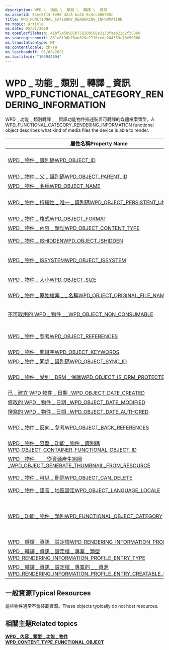 ```yaml
---
description: WPD \_ 功能 \_ 類別 \_ 轉譯 \_ 資訊
ms.assetid: 84ec6f14-fe90-42a5-ba2b-6c4cc406935c
title: WPD_FUNCTIONAL_CATEGORY_RENDERING_INFORMATION
ms.topic: article
ms.date: 05/31/2018
ms.openlocfilehash: 41bf2a5b981b75820b566e3133faab22c2f35860
ms.sourcegitcommit: 831e8f3db78ab820e1710cede244553c70e50500
ms.translationtype: MT
ms.contentlocale: zh-TW
ms.lasthandoff: 01/08/2021
ms.locfileid: "103944894"
---
```

# <a name="wpd_functional_category_rendering_information"></a><span data-ttu-id="87a94-103">WPD \_ 功能 \_ 類別 \_ 轉譯 \_ 資訊</span><span class="sxs-lookup"><span data-stu-id="87a94-103">WPD\_FUNCTIONAL\_CATEGORY\_RENDERING\_INFORMATION</span></span>

<span data-ttu-id="87a94-104">WPD \_ 功能 \_ 類別轉譯 \_ \_ 資訊功能物件描述裝置可轉譯的媒體檔案類型。</span><span class="sxs-lookup"><span data-stu-id="87a94-104">A WPD\_FUNCTIONAL\_CATEGORY\_RENDERING\_INFORMATION functional object describes what kind of media files the device is able to render.</span></span>



| <span data-ttu-id="87a94-105">屬性名稱</span><span class="sxs-lookup"><span data-stu-id="87a94-105">Property Name</span></span>                                                                                                         | <span data-ttu-id="87a94-106">必要或選擇性</span><span class="sxs-lookup"><span data-stu-id="87a94-106">Required or Optional</span></span>                                                                                                                                   |
|-----------------------------------------------------------------------------------------------------------------------|--------------------------------------------------------------------------------------------------------------------------------------------------------|
| [<span data-ttu-id="87a94-107">WPD \_ 物件 \_ 識別碼</span><span class="sxs-lookup"><span data-stu-id="87a94-107">WPD\_OBJECT\_ID</span></span>](object-properties.md)                                                                | <span data-ttu-id="87a94-108">必要、唯讀。</span><span class="sxs-lookup"><span data-stu-id="87a94-108">Required, read-only.</span></span> <span data-ttu-id="87a94-109">即使在建立時，用戶端也無法設定這個屬性。</span><span class="sxs-lookup"><span data-stu-id="87a94-109">A client cannot set this property, even at creation time.</span></span>                                                                         |
| [<span data-ttu-id="87a94-110">WPD \_ 物件 \_ 父 \_ 識別碼</span><span class="sxs-lookup"><span data-stu-id="87a94-110">WPD\_OBJECT\_PARENT\_ID</span></span>](object-properties.md)                                                 | <span data-ttu-id="87a94-111">必要。</span><span class="sxs-lookup"><span data-stu-id="87a94-111">Required.</span></span>                                                                                                                                              |
| [<span data-ttu-id="87a94-112">WPD \_ 物件 \_ 名稱</span><span class="sxs-lookup"><span data-stu-id="87a94-112">WPD\_OBJECT\_NAME</span></span>](object-properties.md)                                                            | <span data-ttu-id="87a94-113">必要。</span><span class="sxs-lookup"><span data-stu-id="87a94-113">Required.</span></span>                                                                                                                                              |
| [<span data-ttu-id="87a94-114">WPD \_ 物件 \_ 持續性 \_ 唯一 \_ 識別碼</span><span class="sxs-lookup"><span data-stu-id="87a94-114">WPD\_OBJECT\_PERSISTENT\_UNIQUE\_ID</span></span>](object-properties.md)                          | <span data-ttu-id="87a94-115">必要、唯讀。</span><span class="sxs-lookup"><span data-stu-id="87a94-115">Required, read-only.</span></span> <span data-ttu-id="87a94-116">即使在建立時，用戶端也無法設定這個屬性。</span><span class="sxs-lookup"><span data-stu-id="87a94-116">A client cannot set this property, even at creation time.</span></span>                                                                         |
| [<span data-ttu-id="87a94-117">WPD \_ 物件 \_ 格式</span><span class="sxs-lookup"><span data-stu-id="87a94-117">WPD\_OBJECT\_FORMAT</span></span>](object-properties.md)                                                        | <span data-ttu-id="87a94-118">必要。</span><span class="sxs-lookup"><span data-stu-id="87a94-118">Required.</span></span>                                                                                                                                              |
| [<span data-ttu-id="87a94-119">WPD \_ 物件 \_ 內容 \_ 類型</span><span class="sxs-lookup"><span data-stu-id="87a94-119">WPD\_OBJECT\_CONTENT\_TYPE</span></span>](object-properties.md)                                           | <span data-ttu-id="87a94-120">必要。</span><span class="sxs-lookup"><span data-stu-id="87a94-120">Required.</span></span>                                                                                                                                              |
| [<span data-ttu-id="87a94-121">WPD \_ 物件 \_ ISHIDDEN</span><span class="sxs-lookup"><span data-stu-id="87a94-121">WPD\_OBJECT\_ISHIDDEN</span></span>](object-properties.md)                                                    | <span data-ttu-id="87a94-122">如果物件是隱藏的，則為必要項。</span><span class="sxs-lookup"><span data-stu-id="87a94-122">Required if the object is hidden.</span></span>                                                                                                                      |
| [<span data-ttu-id="87a94-123">WPD \_ 物件 \_ ISSYSTEM</span><span class="sxs-lookup"><span data-stu-id="87a94-123">WPD\_OBJECT\_ISSYSTEM</span></span>](object-properties.md)                                                    | <span data-ttu-id="87a94-124">如果物件為系統物件，則為必要項， (代表) 的系統檔案。</span><span class="sxs-lookup"><span data-stu-id="87a94-124">Required if the object is a system object (represents a system file).</span></span>                                                                                  |
| [<span data-ttu-id="87a94-125">WPD \_ 物件 \_ 大小</span><span class="sxs-lookup"><span data-stu-id="87a94-125">WPD\_OBJECT\_SIZE</span></span>](object-properties.md)                                                            | <span data-ttu-id="87a94-126">如果物件至少有一個資源，則為必要項。</span><span class="sxs-lookup"><span data-stu-id="87a94-126">Required if the object has at least one resource.</span></span>                                                                                                      |
| [<span data-ttu-id="87a94-127">WPD \_ 物件 \_ 原始檔案 \_ \_ 名稱</span><span class="sxs-lookup"><span data-stu-id="87a94-127">WPD\_OBJECT\_ORIGINAL\_FILE\_NAME</span></span>](object-properties.md)                              | <span data-ttu-id="87a94-128">如果物件代表檔案，則為必要。</span><span class="sxs-lookup"><span data-stu-id="87a94-128">Required if the object represents a file.</span></span>                                                                                                              |
| [<span data-ttu-id="87a94-129">不可取用的 WPD \_ 物件 \_ \_</span><span class="sxs-lookup"><span data-stu-id="87a94-129">WPD\_OBJECT\_NON\_CONSUMABLE</span></span>](object-properties.md)                                       | <span data-ttu-id="87a94-130">如果物件不打算供裝置取用，則建議使用。</span><span class="sxs-lookup"><span data-stu-id="87a94-130">Recommended if the object is not meant for consumption by the device.</span></span>                                                                                  |
| [<span data-ttu-id="87a94-131">WPD \_ 物件 \_ 參考</span><span class="sxs-lookup"><span data-stu-id="87a94-131">WPD\_OBJECT\_REFERENCES</span></span>](object-properties.md)                                                | <span data-ttu-id="87a94-132">如果物件具有其他物件的參考，則為必要。</span><span class="sxs-lookup"><span data-stu-id="87a94-132">Required if the object has references to other objects.</span></span>                                                                                                |
| [<span data-ttu-id="87a94-133">WPD \_ 物件 \_ 關鍵字</span><span class="sxs-lookup"><span data-stu-id="87a94-133">WPD\_OBJECT\_KEYWORDS</span></span>](object-properties.md)                                                    | <span data-ttu-id="87a94-134">選擇性。</span><span class="sxs-lookup"><span data-stu-id="87a94-134">Optional.</span></span>                                                                                                                                              |
| [<span data-ttu-id="87a94-135">WPD \_ 物件 \_ 同步 \_ 識別碼</span><span class="sxs-lookup"><span data-stu-id="87a94-135">WPD\_OBJECT\_SYNC\_ID</span></span>](object-properties.md)                                                     | <span data-ttu-id="87a94-136">選擇性。</span><span class="sxs-lookup"><span data-stu-id="87a94-136">Optional.</span></span>                                                                                                                                              |
| [<span data-ttu-id="87a94-137">WPD \_ 物件 \_ 受到 \_ DRM \_ 保護</span><span class="sxs-lookup"><span data-stu-id="87a94-137">WPD\_OBJECT\_IS\_DRM\_PROTECTED</span></span>](object-properties.md)                                  | <span data-ttu-id="87a94-138">如果物件受到 DRM 技術的保護，則為必要項。</span><span class="sxs-lookup"><span data-stu-id="87a94-138">Required if the object is protected by DRM technology.</span></span>                                                                                                 |
| [<span data-ttu-id="87a94-139">已 \_ 建立 WPD 物件 \_ 日期 \_</span><span class="sxs-lookup"><span data-stu-id="87a94-139">WPD\_OBJECT\_DATE\_CREATED</span></span>](object-properties.md)                                           | <span data-ttu-id="87a94-140">選擇性。</span><span class="sxs-lookup"><span data-stu-id="87a94-140">Optional.</span></span>                                                                                                                                              |
| [<span data-ttu-id="87a94-141">修改的 WPD \_ 物件 \_ 日期 \_</span><span class="sxs-lookup"><span data-stu-id="87a94-141">WPD\_OBJECT\_DATE\_MODIFIED</span></span>](object-properties.md)                                         | <span data-ttu-id="87a94-142">建議使用。</span><span class="sxs-lookup"><span data-stu-id="87a94-142">Recommended.</span></span>                                                                                                                                           |
| [<span data-ttu-id="87a94-143">撰寫的 WPD \_ 物件 \_ 日期 \_</span><span class="sxs-lookup"><span data-stu-id="87a94-143">WPD\_OBJECT\_DATE\_AUTHORED</span></span>](object-properties.md)                                         | <span data-ttu-id="87a94-144">選擇性。</span><span class="sxs-lookup"><span data-stu-id="87a94-144">Optional.</span></span>                                                                                                                                              |
| [<span data-ttu-id="87a94-145">WPD \_ 物件 \_ 反向 \_ 參考</span><span class="sxs-lookup"><span data-stu-id="87a94-145">WPD\_OBJECT\_BACK\_REFERENCES</span></span>](object-properties.md)                                                                | <span data-ttu-id="87a94-146">如果物件是由另一個物件參考，則建議使用。</span><span class="sxs-lookup"><span data-stu-id="87a94-146">Recommended if the object is referenced by another object.</span></span>                                                                                             |
| [<span data-ttu-id="87a94-147">WPD \_ 物件 \_ 容器 \_ 功能 \_ 物件 \_ 識別碼</span><span class="sxs-lookup"><span data-stu-id="87a94-147">WPD\_OBJECT\_CONTAINER\_FUNCTIONAL\_OBJECT\_ID</span></span>](object-properties.md)     | <span data-ttu-id="87a94-148">選擇性。</span><span class="sxs-lookup"><span data-stu-id="87a94-148">Optional.</span></span>                                                                                                                                              |
| [<span data-ttu-id="87a94-149">WPD \_ 物件 \_ \_ \_ 從資源產生縮圖 \_</span><span class="sxs-lookup"><span data-stu-id="87a94-149">WPD\_OBJECT\_GENERATE\_THUMBNAIL\_FROM\_RESOURCE</span></span>](object-properties.md) | <span data-ttu-id="87a94-150">選擇性。</span><span class="sxs-lookup"><span data-stu-id="87a94-150">Optional.</span></span>                                                                                                                                              |
| [<span data-ttu-id="87a94-151">WPD \_ 物件 \_ 可以 \_ 刪除</span><span class="sxs-lookup"><span data-stu-id="87a94-151">WPD\_OBJECT\_CAN\_DELETE</span></span>](object-properties.md)                                                                     | <span data-ttu-id="87a94-152">如果無法刪除物件，則為必要。</span><span class="sxs-lookup"><span data-stu-id="87a94-152">Required if the object cannot be deleted.</span></span>                                                                                                              |
| [<span data-ttu-id="87a94-153">WPD \_ 物件 \_ 語言 \_ 地區設定</span><span class="sxs-lookup"><span data-stu-id="87a94-153">WPD\_OBJECT\_LANGUAGE\_LOCALE</span></span>](object-properties.md)                                                                | <span data-ttu-id="87a94-154">選擇性。</span><span class="sxs-lookup"><span data-stu-id="87a94-154">Optional.</span></span>                                                                                                                                              |
| [<span data-ttu-id="87a94-155">WPD \_ 功能 \_ 物件 \_ 類別</span><span class="sxs-lookup"><span data-stu-id="87a94-155">WPD\_FUNCTIONAL\_OBJECT\_CATEGORY</span></span>](miscellaneous-properties.md)                      | <span data-ttu-id="87a94-156">必要。</span><span class="sxs-lookup"><span data-stu-id="87a94-156">Required.</span></span> <span data-ttu-id="87a94-157">請參閱 Windows 可攜式裝置所定義分類的 [**WPD \_ 內容 \_ 類型 \_ 功能 \_ 物件**](wpd-content-type-functional-object.md) 。</span><span class="sxs-lookup"><span data-stu-id="87a94-157">See [**WPD\_CONTENT\_TYPE\_FUNCTIONAL\_OBJECT**](wpd-content-type-functional-object.md) for categories defined by Windows Portable Devices.</span></span> |
| [<span data-ttu-id="87a94-158">WPD \_ 轉譯 \_ 資訊 \_ 設定檔</span><span class="sxs-lookup"><span data-stu-id="87a94-158">WPD\_RENDERING\_INFORMATION\_PROFILES</span></span>](miscellaneous-properties.md)              | <span data-ttu-id="87a94-159">必要。</span><span class="sxs-lookup"><span data-stu-id="87a94-159">Required.</span></span>                                                                                                                                              |
| [<span data-ttu-id="87a94-160">WPD \_ 轉譯 \_ 資訊 \_ 設定檔 \_ 專案 \_ 類型</span><span class="sxs-lookup"><span data-stu-id="87a94-160">WPD\_RENDERING\_INFORMATION\_PROFILE\_ENTRY\_TYPE</span></span>](miscellaneous-properties.md)                                     | <span data-ttu-id="87a94-161">選擇性。</span><span class="sxs-lookup"><span data-stu-id="87a94-161">Optional.</span></span>                                                                                                                                              |
| [<span data-ttu-id="87a94-162">WPD \_ 轉譯 \_ 資訊 \_ 設定檔 \_ 專案的 \_ \_ 資源</span><span class="sxs-lookup"><span data-stu-id="87a94-162">WPD\_RENDERING\_INFORMATION\_PROFILE\_ENTRY\_CREATABLE\_RESOURCE</span></span>](miscellaneous-properties.md)                      | <span data-ttu-id="87a94-163">選擇性。</span><span class="sxs-lookup"><span data-stu-id="87a94-163">Optional.</span></span>                                                                                                                                              |



 

## <a name="typical-resources"></a><span data-ttu-id="87a94-164">一般資源</span><span class="sxs-lookup"><span data-stu-id="87a94-164">Typical Resources</span></span>

<span data-ttu-id="87a94-165">這些物件通常不會裝載資源。</span><span class="sxs-lookup"><span data-stu-id="87a94-165">These objects typically do not host resources.</span></span>

## <a name="related-topics"></a><span data-ttu-id="87a94-166">相關主題</span><span class="sxs-lookup"><span data-stu-id="87a94-166">Related topics</span></span>

<dl> <dt>

[<span data-ttu-id="87a94-167">**WPD \_ 內容 \_ 類型 \_ 功能 \_ 物件**</span><span class="sxs-lookup"><span data-stu-id="87a94-167">**WPD\_CONTENT\_TYPE\_FUNCTIONAL\_OBJECT**</span></span>](wpd-content-type-functional-object.md)
</dt> </dl>

 

 




